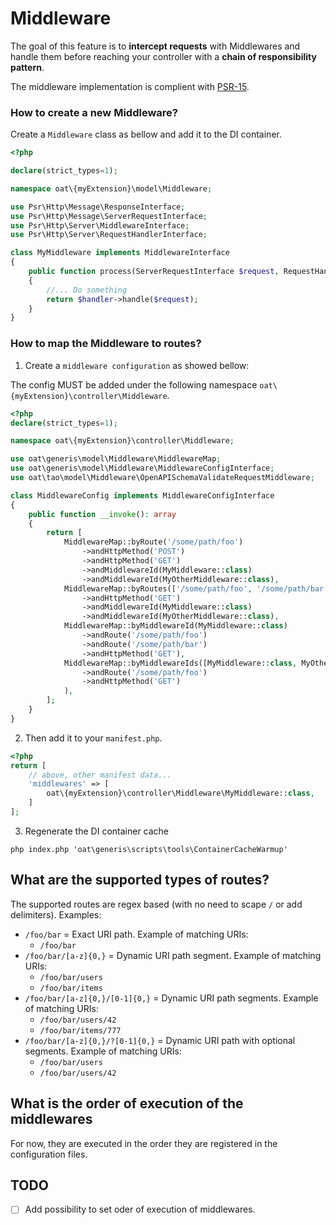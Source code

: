 # Middleware

The goal of this feature is to **intercept requests** with Middlewares and 
handle them before reaching your controller with a **chain of responsibility pattern**.

The middleware implementation is complient with [PSR-15](https://www.php-fig.org/psr/psr-15/).

### How to create a new Middleware?

Create a `Middleware` class as bellow and add it to the DI container.

```php
<?php

declare(strict_types=1);

namespace oat\{myExtension}\model\Middleware;

use Psr\Http\Message\ResponseInterface;
use Psr\Http\Message\ServerRequestInterface;
use Psr\Http\Server\MiddlewareInterface;
use Psr\Http\Server\RequestHandlerInterface;

class MyMiddleware implements MiddlewareInterface
{
    public function process(ServerRequestInterface $request, RequestHandlerInterface $handler): ResponseInterface
    {
        //... Do something
        return $handler->handle($request);
    }
}
```

### How to map the Middleware to routes?

1) Create a `middleware configuration` as showed bellow:

The config MUST be added under the following namespace `oat\{myExtension}\controller\Middleware`.

```php
<?php
declare(strict_types=1);

namespace oat\{myExtension}\controller\Middleware;

use oat\generis\model\Middleware\MiddlewareMap;
use oat\generis\model\Middleware\MiddlewareConfigInterface;
use oat\tao\model\Middleware\OpenAPISchemaValidateRequestMiddleware;

class MiddlewareConfig implements MiddlewareConfigInterface
{
    public function __invoke(): array
    {
        return [
            MiddlewareMap::byRoute('/some/path/foo')
                ->andHttpMethod('POST')
                ->andHttpMethod('GET')
                ->andMiddlewareId(MyMiddleware::class)
                ->andMiddlewareId(MyOtherMiddleware::class),
            MiddlewareMap::byRoutes(['/some/path/foo', '/some/path/bar'])
                ->andHttpMethod('GET')
                ->andMiddlewareId(MyMiddleware::class)
                ->andMiddlewareId(MyOtherMiddleware::class),
            MiddlewareMap::byMiddlewareId(MyMiddleware::class)
                ->andRoute('/some/path/foo')
                ->andRoute('/some/path/bar')
                ->andHttpMethod('GET'),
            MiddlewareMap::byMiddlewareIds([MyMiddleware::class, MyOtherMiddleware::class])
                ->andRoute('/some/path/foo')
                ->andHttpMethod('GET')
            ),
        ];
    }
}
```

2) Then add it to your `manifest.php`.

```php
<?php
return [
    // above, other manifest data...
    'middlewares' => [
        oat\{myExtension}\controller\Middleware\MyMiddleware::class,
    ]
];
```

3) Regenerate the DI container cache

```injectablephp
php index.php 'oat\generis\scripts\tools\ContainerCacheWarmup'
```

## What are the supported types of routes?

The supported routes are regex based (with no need to scape `/` or add delimiters). Examples:

- `/foo/bar` = Exact URI path. Example of matching URIs:
  - `/foo/bar` 
- `/foo/bar/[a-z]{0,}` = Dynamic URI path segment. Example of matching URIs:
  - `/foo/bar/users`
  - `/foo/bar/items`
- `/foo/bar/[a-z]{0,}/[0-1]{0,}` = Dynamic URI path segments. Example of matching URIs:
  - `/foo/bar/users/42`
  - `/foo/bar/items/777`
- `/foo/bar/[a-z]{0,}/?[0-1]{0,}` = Dynamic URI path with optional segments. Example of matching URIs:
  - `/foo/bar/users`
  - `/foo/bar/users/42`

## What is the order of execution of the middlewares

For now, they are executed in the order they are registered in the configuration files.

## TODO

- [ ] Add possibility to set oder of execution of middlewares.